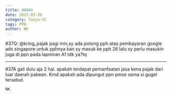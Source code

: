 ```yaml
---
title: 48604
date: 2021-03-30
category: Tanya-SC
tags: PPN
author: NK
---
```


#37Q: @kring_pajak pagi min,sy ada potong pph atas pembayaran google ads singapore untuk pphnya kan sy masuk ke pph 26 lalu sy perlu masukin juga di ppn pada lapmiran A1 tdk ya?tq

---

#37A gali dulu aja 2 hal. apakah terdapat pemanfaatan jasa kena pajak dari luar daerah pabean. Kmd apakah ada dipungut ppn pmse sama si gugel tersebut.

`NK`
